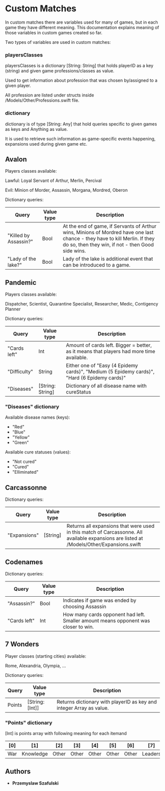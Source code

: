 # Custom Matches

In custom matches there are variables used for many of games, but in each game they have different meaning. This documentation explains meaning of those variables in custom games created so far.

Two types of variables are used in custom matches:

### playersClasses

playersClasses is a dictionary [String: String] that holds playerID as a key (string) and given game professions/classes as value.

Used to get information about profession that was chosen by/assigned to a given player.

All profession are listed under structs inside /Models/Other/Professions.swift file.

### dictionary

dictionary is of type [String: Any] that hold queries specific to given games as keys and Anything as value.

It is used to retrieve such information as game-specific events happening, expansions used during given game etc.

## Avalon

Players classes available:

Lawful: Loyal Servant of Arthur, Merlin, Percival

Evil: Minion of Morder, Assassin, Morgana, Mordred, Oberon

Dictionary queries:

| Query | Value type | Description |
| --- | --- | --- |
"Killed by Assassin?" | Bool | At the end of game, if Servants of Arthur wins, Minions of Mordred have one last chance - they have to kill Merlin. If they do so, then they win, if not - then Good side wins.
"Lady of the lake?" | Bool | Lady of the lake is additional event that can be introduced to a game.

## Pandemic

Players classes available:

Dispatcher, Scientist, Quarantine Specialist, Researcher, Medic, Contigency Planner

Dictionary queries:

| Query | Value type | Description |
| --- | --- | --- |
"Cards left" | Int | Amount of cards left. Bigger = better, as it means that players had more time available.
"Difficulty" | String | Either one of "Easy (4 Epidemy cards)", "Medium (5 Epidemy cards)", "Hard (6 Epidemy cards)"
"Diseases" | [String: String] | Dictionary of all disease name with cureStatus

### "Diseases" dictionary

Available disease names (keys):

- "Red"
- "Blue"
- "Yellow"
- "Green"

Available cure statuses (values):

- "Not cured"
- "Cured"
- "Elliminated"

## Carcassonne

Dictionary queries:

| Query | Value type | Description |
| --- | --- | --- |
"Expansions" | [String] | Returns all expansions that were used in this match of Carcassonne. All available expansions are listed at /Models/Other/Expansions.swift


## Codenames

Dictionary queries:

| Query | Value type | Description |
| --- | --- | --- |
"Assassin?" | Bool | Indicates if game was ended by choosing Assassin
"Cards left" | Int | How many cards opponent had left. Smaller amount means opponent was closer to win.

## 7 Wonders

Player classes (starting cities) available:

Rome, Alexandria, Olympia, ...

Dictionary queries:

| Query | Value type | Description |
| --- | --- | --- |
Points | [String: [Int]] | Returns dictionary with playerID as key and integer Array as value.

### "Points" dictionary

[Int] is points array with following meaning for each itemand

| [0] | [1] | [2] | [3] | [4] | [5] | [6] | [7] |
| --- | --- | --- | --- | --- | --- | --- | --- |
| War | Knowledge | Other | Other | Other | Other | Other | Leaders |

## Authors

* **Przemyslaw Szafulski**
